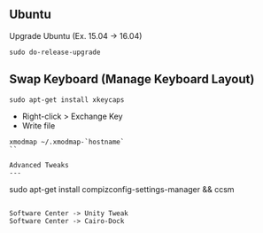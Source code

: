 Ubuntu
----------------------------------------------------------
Upgrade Ubuntu (Ex. 15.04 -> 16.04)
```
sudo do-release-upgrade
```


Swap Keyboard (Manage Keyboard Layout)
-------------------------
```
sudo apt-get install xkeycaps
```

- Right-click > Exchange Key
- Write file

```
xmodmap ~/.xmodmap-`hostname`
``

Advanced Tweaks
---
```
sudo apt-get install compizconfig-settings-manager && ccsm
```

Software Center -> Unity Tweak
Software Center -> Cairo-Dock
